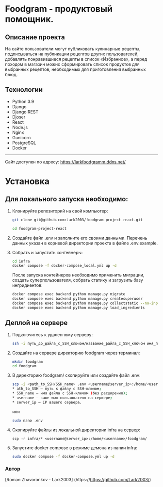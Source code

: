 # Foodgram - продуктовый помощник.

## Описание проекта
На сайте пользователи могут публиковать кулинарные рецепты, подписываться 
на публикации рецептов других пользователей, добавлять понравившиеся рецепты в список 
«Избранное», а перед походом в магазин можно сформировать список продуктов для выбранных рецептов, 
необходимых для приготовления выбранных блюд.

## Технологии

 - Python 3.9
 - Django
 - Django REST
 - Djoser
 - React
 - Node.js
 - Nginx
 - Gunicorn
 - PostgreSQL
 - Docker

----
Сайт доступен по адресу: https://larkfoodgramm.ddns.net/


# Установка 

## Для локального запуска необходимо:

1. Клонируйте репозиторий на свой компьютер:

    ```bash
    git clone git@github.com:Lark2003/foodgram-project-react.git
    ```
    ```bash
    cd foodgram-project-react
    ```
2. Создайте файл .env и заполните его своими данными. Перечень данных указан в корневой директории проекта в файле .env.example.

3. Собрать и запустить контейнеры:

    ```bash
    cd infra
    docker compose -f docker-compose_local.yml up -d
    ```

    После запуска контейнеров необходимо применить миграции, создать суперпользователя, собрать статику и загрузить базу ингридиентов:
    ```bash
    docker compose exec backend python manage.py migrate
    docker compose exec backend python manage.py createsuperuser
    docker compose exec backend python manage.py collectstatic --no-input
    docker compose exec backend python manage.py load_ingredients
    ```

## Деплой на сервере

1. Подключитесь к удаленному серверу:

    ```bash
    ssh -i путь_до_файла_с_SSH_ключом/название_файла_с_SSH_ключом имя_пользователя@ip_адрес_сервера 
    ```

2. Создайте на сервере директорию foodgram через терминал:

    ```bash
    mkdir foodgram
    cd foodgram
    ```

3. В директорию foodgram/ скопируйте или создайте файл .env:

    ```bash
    scp -i <path_to_SSH/SSH_name> .env <username@server_ip>:/home/<username>/foodgram/.env
    * ath_to_SSH — путь к файлу с SSH-ключом;
    * SSH_name — имя файла с SSH-ключом (без расширения);
    * username — ваше имя пользователя на сервере;
    * server_ip — IP вашего сервера.
    ```
    или
    ```bash
    sudo nano .env
    ```
4. Скопируйте файлы из локальной директории infra на сервер:

    ```text
    scp -r infra/* <username@server_ip>:/home/<username>/foodgram/
    ```
5. Запустите docker compose в режиме демона из папки infra:

    ```bash
    sudo docker compose -f docker-compose.yml up -d
    ```

### Автор
[Roman Zhavoronkov - Lark2003] (https://https://github.com/Lark2003/)
